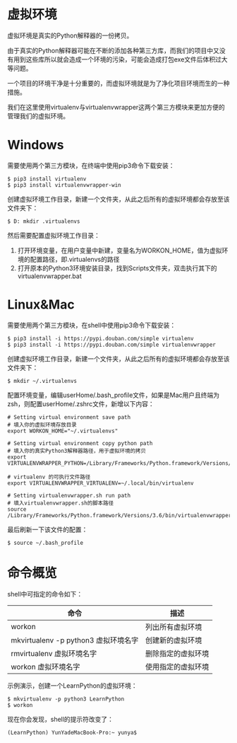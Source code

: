 # 虚拟环境

虚拟环境是真实的Python解释器的一份拷贝。

由于真实的Python解释器可能在不断的添加各种第三方库，而我们的项目中又没有用到这些库所以就会造成一个环境的污染，可能会造成打包exe文件后体积过大等问题。

一个项目的环境干净是十分重要的，而虚拟环境就是为了净化项目环境而生的一种措施。

我们在这里使用virtualenv与virtualenvwrapper这两个第三方模块来更加方便的管理我们的虚拟环境。



# Windows

需要使用两个第三方模块，在终端中使用pip3命令下载安装：

```
$ pip3 install virtualenv
$ pip3 install virtualenvwrapper-win
```

创建虚拟环境工作目录，新建一个文件夹，从此之后所有的虚拟环境都会存放至该文件夹下：

```
$ D: mkdir .virtualenvs
```

然后需要配置虚拟环境工作目录：

1. 打开环境变量，在用户变量中新建，变量名为WORKON_HOME，值为虚拟环境的配置路径，即.virtualenvs的路径
2. 打开原本的Python3环境安装目录，找到Scripts文件夹，双击执行其下的virtualenvwrapper.bat



# Linux&Mac

需要使用两个第三方模块，在shell中使用pip3命令下载安装：

```
$ pip3 install -i https://pypi.douban.com/simple virtualenv
$ pip3 install -i https://pypi.douban.com/simple virtualenvwrapper
```

创建虚拟环境工作目录，新建一个文件夹，从此之后所有的虚拟环境都会存放至该文件夹下：

```
$ mkdir ~/.virtualenvs
```

配置环境变量，编辑userHome/.bash_profile文件，如果是Mac用户且终端为zsh，则配置userHome/.zshrc文件，新增以下内容：

```
# Setting virtual environment save path 
# 填入你的虚拟环境存放目录
export WORKON_HOME="~/.virtualenvs" 

# Setting virtual environment copy python path
# 填入你的真实Python3解释器路径，用于虚拟环境的拷贝
export VIRTUALENVWRAPPER_PYTHON=/Library/Frameworks/Python.framework/Versions/3.6/bin/python3.6

# virtualenv 的可执行文件路径
export VIRTUALENVWRAPPER_VIRTUALENV=~/.local/bin/virtualenv

# Setting virtualenvwrapper.sh run path
# 填入virtualenvwrapper.sh的脚本路径
source /Library/Frameworks/Python.framework/Versions/3.6/bin/virtualenvwrapper.sh                                                               
```

最后刷新一下该文件的配置：

```
$ source ~/.bash_profile
```



# 命令概览

shell中可指定的命令如下：

| 命令                                 | 描述               |
| ------------------------------------ | ------------------ |
| workon                               | 列出所有虚拟环境   |
| mkvirtualenv -p python3 虚拟环境名字 | 创建新的虚拟环境   |
| rmvirtualenv 虚拟环境名字            | 删除指定的虚拟环境 |
| workon 虚拟环境名字                  | 使用指定的虚拟环境 |

示例演示，创建一个LearnPython的虚拟环境：

```
$ mkvirtualenv -p python3 LearnPython
$ workon
```

现在你会发现，shell的提示符改变了：

```
(LearnPython) YunYadeMacBook-Pro:~ yunya$
```

